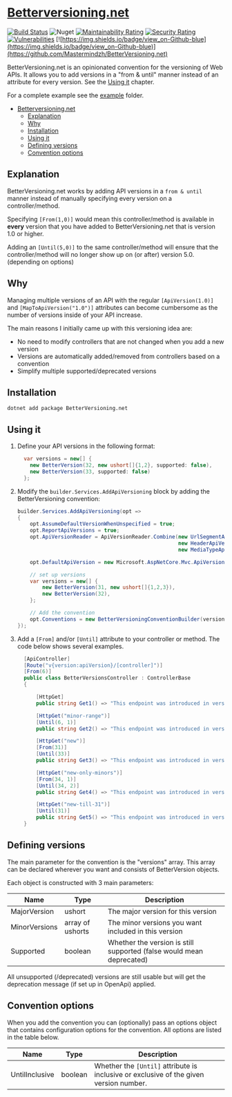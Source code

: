 # [Betterversioning.net](https://github.com/Mastermindzh/BetterVersioning.net)

[![Build Status](https://ci.mastermindzh.tech/api/badges/Mastermindzh/BetterVersioning.net/status.svg)](https://ci.mastermindzh.tech/Mastermindzh/BetterVersioning.net) ![Nuget](https://img.shields.io/nuget/dt/BetterVersion.net)
 [![Maintainability Rating](https://sonarcloud.io/api/project_badges/measure?project=Mastermindzh_BetterVersioning.net&metric=sqale_rating)](https://sonarcloud.io/summary/new_code?id=Mastermindzh_BetterVersioning.net) [![Security Rating](https://sonarcloud.io/api/project_badges/measure?project=Mastermindzh_BetterVersioning.net&metric=security_rating)](https://sonarcloud.io/summary/new_code?id=Mastermindzh_BetterVersioning.net) [![Vulnerabilities](https://sonarcloud.io/api/project_badges/measure?project=Mastermindzh_BetterVersioning.net&metric=vulnerabilities)](https://sonarcloud.io/summary/new_code?id=Mastermindzh_BetterVersioning.net) [![https://img.shields.io/badge/view_on-Github-blue](https://img.shields.io/badge/view_on-Github-blue)](https://github.com/Mastermindzh/BetterVersioning.net)

BetterVersioning.net is an opinionated convention for the versioning of Web APIs. It allows you to add versions in a "from &amp; until" manner instead of an attribute for every version. See the [Using it](#using-it) chapter.

For a complete example see the [example](https://github.com/Mastermindzh/BetterVersioning.net/tree/main/example) folder.

<!-- toc -->

- [Betterversioning.net](#betterversioningnet)
  - [Explanation](#explanation)
  - [Why](#why)
  - [Installation](#installation)
  - [Using it](#using-it)
  - [Defining versions](#defining-versions)
  - [Convention options](#convention-options)

<!-- tocstop -->

## Explanation

BetterVersioning.net works by adding API versions in a `from & until` manner instead of manually specifying every version on a controller/method.

Specifying `[From(1,0)]` would mean this controller/method is available in **every** version that you have added to BetterVersioning.net that is version 1.0 or higher.

Adding an `[Until(5,0)]` to the same controller/method will ensure that the controller/method will no longer show up on (or after) version 5.0. (depending on options)

## Why

Managing multiple versions of an API with the regular `[ApiVersion(1.0)]` and `[MapToApiVersion("1.0")]` attributes can become cumbersome as the number of versions inside of your API increase.

The main reasons I initially came up with this versioning idea are:

- No need to modify controllers that are not changed when you add a new version
- Versions are automatically added/removed from controllers based on a convention
- Simplify multiple supported/deprecated versions

## Installation

`dotnet add package BetterVersioning.net`

## Using it

1. Define your API versions in the following format:

    ```csharp
      var versions = new[] {
        new BetterVersion(32, new ushort[]{1,2}, supported: false),
        new BetterVersion(33, supported: false)
      };
    ```

2. Modify the `builder.Services.AddApiVersioning` block by adding the BetterVersioning convention:

    ```csharp
    builder.Services.AddApiVersioning(opt =>
    {
        opt.AssumeDefaultVersionWhenUnspecified = true;
        opt.ReportApiVersions = true;
        opt.ApiVersionReader = ApiVersionReader.Combine(new UrlSegmentApiVersionReader(),
                                                        new HeaderApiVersionReader("x-api-version"),
                                                        new MediaTypeApiVersionReader("x-api-version"));

        opt.DefaultApiVersion = new Microsoft.AspNetCore.Mvc.ApiVersion(32, 0);

        // set up versions
        var versions = new[] {
            new BetterVersion(31, new ushort[]{1,2,3}),
            new BetterVersion(32),
        };

        // Add the convention
        opt.Conventions = new BetterVersioningConventionBuilder(versions);
    });
    ```

3. Add a `[From]` and/or `[Until]` attribute to your controller or method. The code below shows several examples.

    ```csharp
      [ApiController]
      [Route("v{version:apiVersion}/[controller]")]
      [From(6)]
      public class BetterVersionsController : ControllerBase
      {

          [HttpGet]
          public string Get1() => "This endpoint was introduced in version 6";

          [HttpGet("minor-range")]
          [Until(6, 1)]
          public string Get2() => "This endpoint was introduced in version 6.0 and removed after version 6.1";

          [HttpGet("new")]
          [From(31)]
          [Until(33)]
          public string Get3() => "This endpoint was introduced in version 31 and removed after version 33";

          [HttpGet("new-only-minors")]
          [From(34, 1)]
          [Until(34, 2)]
          public string Get4() => "This endpoint was introduced in version 34.1 and removed after version 34.2";

          [HttpGet("new-till-31")]
          [Until(31)]
          public string Get5() => "This endpoint was introduced in version 6 and removed after version 31.0";
      }

    ```

## Defining versions

The main parameter for the convention is the "versions" array.
This array can be declared wherever you want and consists of BetterVersion objects.

Each object is constructed with 3 main parameters:

| Name           | Type    | Description                                                                            |
| -------------- | ------- | -------------------------------------------------------------------------------------- |
| MajorVersion | ushort | The major version for this version |
| MinorVersions | array of ushorts | The minor versions you want included in this version |
| Supported | boolean | Whether the version is still supported (false would mean deprecated) |

All unsupported (/deprecated) versions are still usable but will get the deprecation message (if set up in OpenApi) applied.  

## Convention options

When you add the convention you can (optionally) pass an options object that contains configuration options for the convention. All options are listed in the table below.

| Name           | Type    | Description                                                                            |
| -------------- | ------- | -------------------------------------------------------------------------------------- |
| UntilInclusive | boolean | Whether the `[Until]` attribute is inclusive or exclusive of the given version number. |
